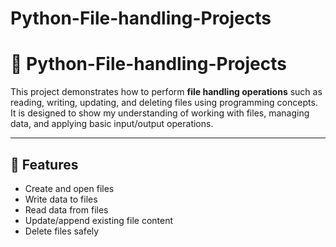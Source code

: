 # Python-File-handling-Projects

# 📂 Python-File-handling-Projects

This project demonstrates how to perform **file handling operations** such as reading, writing, updating, and deleting files using programming concepts.  
It is designed to show my understanding of working with files, managing data, and applying basic input/output operations.

---

## 🚀 Features
- Create and open files  
- Write data to files  
- Read data from files  
- Update/append existing file content  
- Delete files safely  
